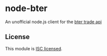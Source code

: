 node-bter
=====

An unofficial node.js client for the [bter trade api](https://bter.com/api)


## License

This module is [ISC licensed](https://github.com/michaelf77/node-bter/blob/master/LICENSE.txt).
